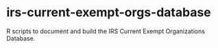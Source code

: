 # irs-current-exempt-orgs-database
R scripts to document and build the IRS Current Exempt Organizations Database.
